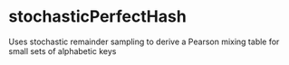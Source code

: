 # stochasticPerfectHash
Uses stochastic remainder sampling to derive a Pearson mixing table for small sets of alphabetic keys
